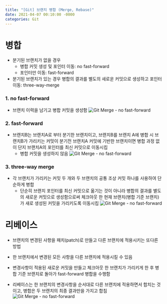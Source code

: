 ```yaml
---
title: "[Git] 브랜치 병합 (Merge, Rebase)"
date: 2021-04-07 00:10:00 -0000
categories: Git
---
```


# 병합

* 분기된 브랜치가 없을 경우
  * 병합 커밋 생성 및 포인터 이동: no fast-forward
  * 포인터만 이동: fast-forward
* 분기된 브랜치가 있는 경우 병합의 결과를 별도의 새로운 커밋으로 생성하고 포인터 이동: three-way-merge

### 1. no fast-forward

* 브랜치 이력을 남기고 병합 커밋을 생성함
![Git Merge - no fast-forward](/images/git-merge-1.gif)

### 2. fast-forward

* 브랜치B는 브랜치A로 부터 분기한 브랜치이고, 브랜치B를 브랜치 A에 병합 시 브랜치B가 가리키는 커밋이 분기전 브랜치A 커밋에 기반한 브랜치이면 병합 과정 없이 단지 브랜치A의 포인터를 최신 커밋으로 이동시킴
  * 병합 커밋을 생성하지 않음
![Git Merge - no fast-forward](/images/git-merge-2.gif)

### 3. three-way merge

* 각 브랜치가 가리키는 커밋 두 개와 두 브랜치의 공통 조상 커밋 하나를 사용하여 단순하게 병합
  * 단순히 브랜치 포인터를 최신 커밋으로 옮기는 것이 아니라 병합의 결과를 별도의 새로운 커밋으로 생성함으로써 체크아웃 한 현재 브랜치(병합 기준 브랜치)가 새로 생성된 커밋을 가리키도록 이동시킴
![Git Merge - no fast-forward](/images/git-merge-3.gif)

# 리베이스

* 브랜치의 변경된 사항을 패치(patch)로 만들고 다른 브랜치에 적용시키는 또다른 방법
* 한 브랜치에서 변경된 모든 사항을 다른 브랜치에 적용시킬 수 있음
* 변경사항이 적용된 새로운 커밋을 만들고 체크아웃 한 브랜치가 가리키게 한 후 병합 기준 브랜치로 돌아가 fast-forward 병합을 수행함

* 리베이스는 한 브랜치의 변경사항을 순서대로 다른 브랜치에 적용하면서 합치는 것이고, 병합은 두 브랜치의 최종 결과만을 가지고 합침
![Git Merge - no fast-forward](/images/git-merge-4.gif)